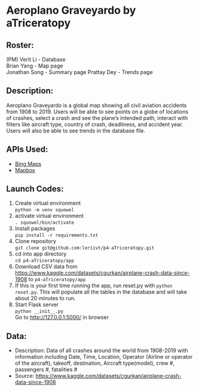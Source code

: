 # Aeroplano Graveyardo by aTriceratopy
## Roster:
(PM) Verit Li - Database  
Brian Yang - Map page  
Jonathan Song - Summary page 
Prattay Dey - Trends page  
## Description:
Aeroplano Graveyardo is a global map showing all civil aviation accidents from 1908 to 2019. Users will be able to see points on a globe of locations of crashes, select a crash and see the plane’s intended path, interact with filters like aircraft type, country of crash, deadliness, and accident year. Users will also be able to see trends in the database file. 
## APIs Used:  
- [Bing Maps](https://github.com/stuy-softdev/notes-and-code/blob/main/api_kb/411_on_BingMaps.md)
- [Mapbox](https://github.com/stuy-softdev/notes-and-code/blob/main/api_kb/411_on_Mapbox.md)
## Launch Codes: 
1. Create virtual environment  
`python -m venv squowel`  
1. activate virtual environment  
`. squowel/bin/activate`  
1. Install packages  
`pip install -r requirements.txt`  
1. Clone repository  
`git clone git@github.com:leriivt/p4-aTriceratopy.git`  
1. cd into app directory  
`cd p4-aTriceratopy/app`  
1. Download CSV data from https://www.kaggle.com/datasets/cgurkan/airplane-crash-data-since-1908 to `p4-aTriceratopy/app`
1. If this is your first time running the app, run reset.py with
`python reset.py`. This will populate all the tables in the database and will take about 20 minutes to run.
1. Start Flask server  
`python __init__.py`  
Go to http://127.0.0.1:5000/ in browser  
## Data:  
- Description: Data of all crashes around the world from 1908-2019 with information including Date, Time, Location, Operator (Airline or operator of the aircraft), takeoff, destination, Aircraft type(model), crew #, passengers #, fatalities #
- Source: https://www.kaggle.com/datasets/cgurkan/airplane-crash-data-since-1908 
